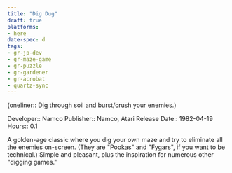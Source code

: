 ```yaml
---
title: "Dig Dug"
draft: true
platforms:
- here
date-spec: d
tags:
- gr-jp-dev
- gr-maze-game 
- gr-puzzle 
- gr-gardener
- gr-acrobat 
- quartz-sync
---
```


(oneliner:: Dig through soil and burst/crush your enemies.)

Developer:: Namco
Publisher:: Namco, Atari
Release Date:: 1982-04-19
Hours:: 0.1

A golden-age classic where you dig your own maze and try to eliminate all the enemies on-screen. (They are "Pookas" and "Fygars", if you want to be technical.) Simple and pleasant, plus the inspiration for numerous other "digging games."